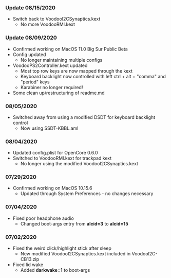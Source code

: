 ### Update 08/15/2020
- Switch back to VoodooI2CSynaptics.kext
  - No more VoodooRMI.kext


### Update 08/09/2020
- Confirmed working on MacOS 11.0 Big Sur Public Beta
- Config updated
  - No longer maintaining multiple configs
- VoodooPS2Controller.kext updated
  - Most top row keys are now mapped through the kext
  - Keyboard backlight now controlled with left ctrl + alt + "comma" and "period" keys
  - Karabiner no longer required!
- Some clean up/restructuring of readme.md

### 08/05/2020
- Switched away from using a modified DSDT for keyboard backlight control
  - Now using SSDT-KBBL.aml

### 08/04/2020
- Updated config.plist for OpenCore 0.6.0
- Switched to VoodooRMI.kext for trackpad kext
  - No longer using the modified VoodooI2CSynaptics.kext

### 07/29/2020
- Confirmed working on MacOS 10.15.6
  - Updated through System Preferences - no changes necessary

### 07/04/2020
- Fixed poor headphone audio
  - Changed boot-args entry from **alcid=3** to **alcid=15**


### 07/02/2020
- Fixed the weird click/highlight stick after sleep
  - New modified VoodooI2CSynaptics.kext included in VoodooI2C-CB13.zip
- Fixed lid wake
  - Added **darkwake=1** to boot-args
